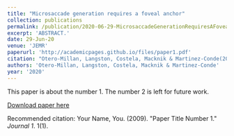 ```yaml
---
title: "Microsaccade generation requires a foveal anchor"
collection: publications
permalink: /publication/2020-06-29-MicrosaccadeGenerationRequiresAFovealAnchor
excerpt: 'ABSTRACT.'
date: 29-Jun-20
venue: 'JEMR'
paperurl: 'http://academicpages.github.io/files/paper1.pdf'
citation: "Otero-Millan, Langston, Costela, Macknik & Martinez-Conde(2020) Microsaccade generation requires a foveal anchor. Journal of Eye Movement Research, 12(6)"
authors: 'Otero-Millan, Langston, Costela, Macknik & Martinez-Conde'
year: '2020'
---
```

This paper is about the number 1. The number 2 is left for future work.

[Download paper here](http://academicpages.github.io/files/paper1.pdf)

Recommended citation: Your Name, You. (2009). "Paper Title Number 1." <i>Journal 1</i>. 1(1).
